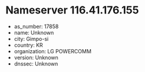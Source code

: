 # Nameserver 116.41.176.155

* as_number: 17858
* name: Unknown
* city: Gimpo-si
* country: KR
* organization: LG POWERCOMM
* version: Unknown
* dnssec: Unknown
